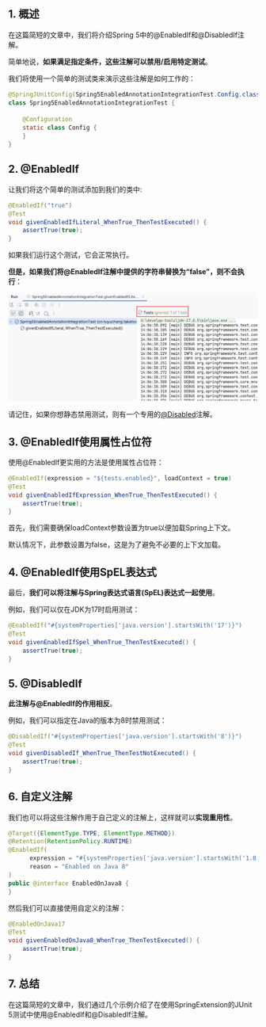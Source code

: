 ## 1. 概述

在这篇简短的文章中，我们将介绍Spring 5中的@EnabledIf和@DisabledIf注解。

简单地说，**如果满足指定条件，这些注解可以禁用/启用特定测试**。

我们将使用一个简单的测试类来演示这些注解是如何工作的：

```java
@SpringJUnitConfig(Spring5EnabledAnnotationIntegrationTest.Config.class)
class Spring5EnabledAnnotationIntegrationTest {

    @Configuration
    static class Config {
    }
}
```

## 2. @EnabledIf

让我们将这个简单的测试添加到我们的类中:

```java
@EnabledIf("true")
@Test
void givenEnabledIfLiteral_WhenTrue_ThenTestExecuted() {
    assertTrue(true);
}
```

如果我们运行这个测试，它会正常执行。

**但是，如果我们将@EnabledIf注解中提供的字符串替换为“false”，则不会执行**：

<img src="../assets/img_4.png">

请记住，如果你想静态禁用测试，则有一个专用的[@Disabled](http://junit.org/junit5/docs/5.0.0/api/org/junit/jupiter/api/Disabled.html)注解。

## 3. @EnabledIf使用属性占位符

使用@EnabledIf更实用的方法是使用属性占位符：

```java
@EnabledIf(expression = "${tests.enabled}", loadContext = true)
@Test
void givenEnabledIfExpression_WhenTrue_ThenTestExecuted() {
    assertTrue(true);
}
```

首先，我们需要确保loadContext参数设置为true以便加载Spring上下文。

默认情况下，此参数设置为false，这是为了避免不必要的上下文加载。

## 4. @EnabledIf使用SpEL表达式

最后，**我们可以将注解与Spring表达式语言(SpEL)表达式一起使用**。

例如，我们可以仅在JDK为17时启用测试：

```java
@EnabledIf("#{systemProperties['java.version'].startsWith('17')}")
@Test
void givenEnabledIfSpel_WhenTrue_ThenTestExecuted() {
    assertTrue(true);
}
```

## 5. @DisabledIf

**此注解与@EnabledIf的作用相反**。

例如，我们可以指定在Java的版本为8时禁用测试：

```java
@DisabledIf("#{systemProperties['java.version'].startsWith('8')}")
@Test
void givenDisabledIf_WhenTrue_ThenTestNotExecuted() {
    assertTrue(true);
}
```

## 6. 自定义注解

我们也可以将这些注解作用于自己定义的注解上，这样就可以**实现重用性**。

```java
@Target({ElementType.TYPE, ElementType.METHOD})
@Retention(RetentionPolicy.RUNTIME)
@EnabledIf(
      expression = "#{systemProperties['java.version'].startsWith('1.8')}",
      reason = "Enabled on Java 8"
)
public @interface EnabledOnJava8 {
}
```

然后我们可以直接使用自定义的注解：

```java
@EnabledOnJava17
@Test
void givenEnabledOnJava8_WhenTrue_ThenTestExecuted() {
    assertTrue(true);
}
```

## 7. 总结

在这篇简短的文章中，我们通过几个示例介绍了在使用SpringExtension的JUnit 5测试中使用@EnabledIf和@DisabledIf注解。